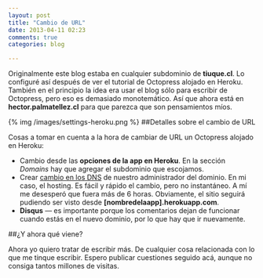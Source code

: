 ```yaml
---
layout: post
title: "Cambio de URL"
date: 2013-04-11 02:23
comments: true
categories: blog

---
```

Originalmente este blog estaba en cualquier subdominio de **tiuque.cl**. Lo configuré así después de ver el tutorial de Octopress alojado en Heroku.
También en el principio la idea era usar el blog sólo para escribir de Octopress, pero eso es demasiado monotemático. Así que ahora está en **hector.palmatellez.cl** para que parezca que son pensamientos míos.

<!--more-->
{% img /images/settings-heroku.png %}
##Detalles sobre el cambio de URL

Cosas a tomar en cuenta a la hora de cambiar de URL un Octopress alojado en Heroku:

* Cambio desde las **opciones de la app en Heroku**. En la sección _Domains_ hay que agregar el subdominio que escojamos.
*  Crear [cambio en los DNS](https://devcenter.heroku.com/articles/custom-domains "Documentación de Heroku explicando cambios en DNS para apuntar a Heroku") de nuestro administrador del dominio. En mi caso, el hosting. Es fácil y rápido el cambio, pero no instantáneo. A mí me desesperó que fuera más de 6 horas. Obviamente, el sitio seguirá pudiendo ser visto desde **[nombredelaapp].herokuapp.com**.
* **Disqus** — es importante porque los comentarios dejan de funcionar cuando estás en el nuevo dominio, por lo que hay que ir nuevamente.

##¿Y ahora qué viene?

Ahora yo quiero tratar de escribir más. De cualquier cosa relacionada con lo que me tinque escribir.
Espero publicar cuestiones seguido acá, aunque no consiga tantos millones de visitas.